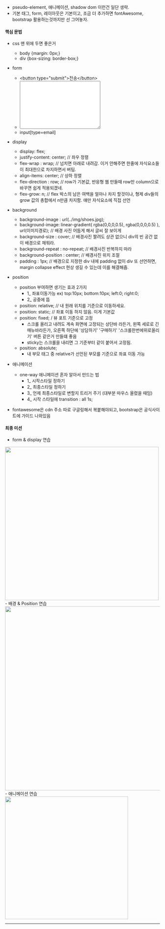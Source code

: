 - pseudo-element, 애니메이션, shadow dom 이런건 일단 생략.
- 기본 태그, form, 레이아웃은 기본이고, 조금 더 추가하면 fontAwesome, bootstrap 활용하는것까지만 선 그어놓자.

#### 핵심 문법
- css 맨 위에 두면 좋은거
  - body {margin: 0px;}
  - div {box-sizing: border-box;}

- form
  - \<button type="submit">전송\</button> 
  - <textarea cols="30" rows="10"></textarea>
  - input[type=email]

- display
  - display: flex;
  - justify-content: center; // 좌우 정렬
  - flex-wrap : wrap; // 넘치면 아래로 내려감. 이거 안해주면 한줄에 자식요소들이 최대한으로 차지하면서 버팀.
  - align-items: center; // 상하 정렬
  - flex-direction : row; // row가 기본값, 반응형 웹 만들때 row만 column으로 바꾸면 쉽게 적용되겠네.
  - flex-grow: n; // flex 박스의 남은 여백을 얼마나 차지 할것이냐, 형제 div들의 grow 값의 총합에서 n만큼 차지함. 얘만 자식요소에 직접 선언

- background
  - background-image : url(../img/shoes.jpg);
  - background-image: linear-gradient( rgba(0,0,0,0.5), rgba(0,0,0,0.5) ), url(이미지경로); // 배경 사진 어둡게 해서 글씨 잘 보이게
  - background-size : cover; // 배경사진 짤려도 상관 없으니 div의 빈 공간 없이 배경으로 채워라.
  - background-repeat : no-repeat; // 배경사진 반복하지 마라
  - background-position : center; // 배경사진 위치 조절
  - padding : 1px; // 배경으로 지정한 div 내에 padding 없이 div 또 선언하면, margin collapse effect 현상 생길 수 있는데 이를 해결해줌.
  
- position
  - position 부여하면 생기는 효과 2가지
    - 1_ 좌표이동가능 ex) top:10px; bottom:10px; left:0; right:0;
    - 2_ 공중에 뜸
  - position: relative; // 내 원래 위치를 기준으로 이동하세요.
  - position: static; // 좌표 이동 하지 않음. 이게 기본값
  - position: fixed; / 뷰 포트 기준으로 고정
    - 스크롤 올리고 내려도 계속 화면에 고정되는 상단바 라든가, 왼쪽 세로로 긴 매뉴바라든가, 오른쪽 하단에 '상담하기' '구매하기' '스크롤한번에위로올리기' 버튼 같은거 만들떄 좋음
    - sticky는 스크롤을 내리면 그 기준부터 같이 붙어서 고정됨.
  - position: absolute;
    - 내 부모 태그 중 relative가 선언된 부모를 기준으로 좌표 이동 가능
- 애니메이션
  - one-way 애니메이션 혼자 알아서 만드는 법
    - 1_ 시작스타일 정하기
    - 2_ 최종스타일 정하기
    - 3_ 언제 최종스타일로 변할지 트리거 주기 (대부분 마우스 올렸을 때임)
    - 4_ 시작 스타일에 transition : all 1s;

- fontawesome은 cdn 주소 따로 구글링해서 복붙해야되고, bootstrap은 공식사이트에 가이드 나와있음

#### 최종 미션
- form & display 연습
<img width="500" src="https://user-images.githubusercontent.com/93418349/229077955-64b92094-b038-4108-a5cf-9b0f20d491e9.png">
- 배경 & Position 연습 
<img width="600" src="https://user-images.githubusercontent.com/93418349/229390060-f1e83a8b-513e-405a-9c96-d27b3994f9bf.png">
- 애니메이션 연습
<img width="400" src="https://user-images.githubusercontent.com/93418349/229078484-988b14aa-4ee4-48de-864e-5ef0bac9ba9b.gif">

------------


<!--
- Landing Page 만들기 <br>
  - PC화면 <br>
<img width="600" src="https://user-images.githubusercontent.com/93418349/229078422-48425c7f-f451-44a4-b718-ef66287518ac.png">
  - 모바일 <br>
<img width="300" src="https://user-images.githubusercontent.com/93418349/229078436-73c51459-80ad-4d7e-89cf-d1d1a0679e05.png">
  - 애니메이션 <br>
<img width="300" src="https://user-images.githubusercontent.com/93418349/229078484-988b14aa-4ee4-48de-864e-5ef0bac9ba9b.gif">
-->
